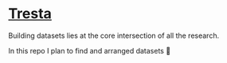 # [Tresta](https://github.com/CCsaurabh/tresta/)

Building datasets lies at the core intersection of all the research.

In this repo I plan to find and arranged datasets 🏁


